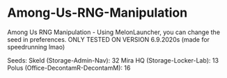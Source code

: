 # Among-Us-RNG-Manipulation
Among Us RNG Manipulation - Using MelonLauncher, you can change the seed in preferences.
ONLY TESTED ON VERSION 6.9.2020s
(made for speedrunning lmao)

Seeds:
Skeld (Storage-Admin-Nav): 32
Mira HQ (Storage-Locker-Lab): 13
Polus (Office-DecontamR-DecontamM): 16
